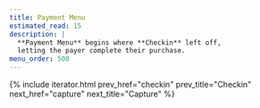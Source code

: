 ```yaml
---
title: Payment Menu
estimated_read: 15
description: |
  **Payment Menu** begins where **Checkin** left off,
  letting the payer complete their purchase.
menu_order: 500
---
```



{% include iterator.html prev_href="checkin"
                         prev_title="Checkin"
                         next_href="capture"
                         next_title="Capture" %}
